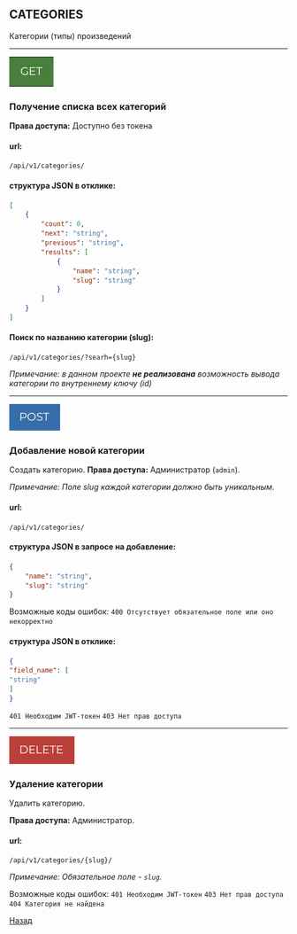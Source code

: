 ## CATEGORIES
Категории (типы) произведений
***
![GET](../png/get.png)
### Получение списка всех категорий

**Права доступа:** Доступно без токена

#### url:
```
/api/v1/categories/
```
#### структура JSON в отклике:
```JSON
[
    {
        "count": 0,
        "next": "string",
        "previous": "string",
        "results": [
            {
                "name": "string",
                "slug": "string"
            }
        ]
    }
]
```
#### Поиск по названию категории (slug):
```
/api/v1/categories/?searh={slug}
```
*Примечание: в данном проекте __не реализована__ возможность вывода категории по внутреннему ключу (id)*
***
![POST](../png/post.png)
### Добавление новой категории
Создать категорию.
**Права доступа:** Администратор (`admin`).

*Примечание: Поле slug каждой категории должно быть уникальным.*

#### url:
```
/api/v1/categories/
```
#### структура JSON в запросе на добавление:
```JSON
{
    "name": "string",
    "slug": "string"
}
```
Возможные коды ошибок:
`400 Отсутствует обязательное поле или оно некорректно`
#### структура JSON в отклике:
```JSON
{
"field_name": [
"string"
]
}
```
`401 Необходим JWT-токен`
`403 Нет прав доступа`
***
![DELETE](../png/delete.png)
### Удаление категории
Удалить категорию.

**Права доступа:** Администратор.

#### url:
```
/api/v1/categories/{slug}/
```
*Примечание: Обязательное поле - `slug`.*

Возможные коды ошибок:
`401 Необходим JWT-токен`
`403 Нет прав доступа`
`404 Категория не найдена`

[Назад](../../../README.md)
